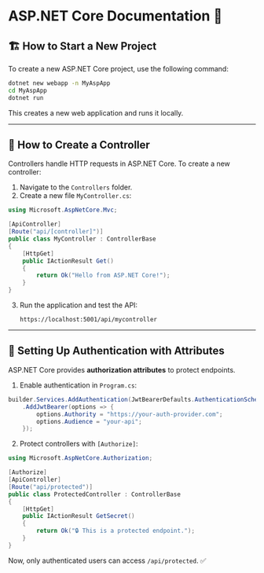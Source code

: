 
# ASP.NET Core Documentation 🚀

## 🏗️ How to Start a New Project
To create a new ASP.NET Core project, use the following command:

```sh
dotnet new webapp -n MyAspApp
cd MyAspApp
dotnet run
```
This creates a new web application and runs it locally.

---

## 🎯 How to Create a Controller
Controllers handle HTTP requests in ASP.NET Core. To create a new controller:

1. Navigate to the `Controllers` folder.
2. Create a new file `MyController.cs`:

```csharp
using Microsoft.AspNetCore.Mvc;

[ApiController]
[Route("api/[controller]")]
public class MyController : ControllerBase
{
    [HttpGet]
    public IActionResult Get()
    {
        return Ok("Hello from ASP.NET Core!");
    }
}
```

3. Run the application and test the API:  
   ```
   https://localhost:5001/api/mycontroller
   ```

---

## 🔐 Setting Up Authentication with Attributes
ASP.NET Core provides **authorization attributes** to protect endpoints.

1. Enable authentication in `Program.cs`:

```csharp
builder.Services.AddAuthentication(JwtBearerDefaults.AuthenticationScheme)
    .AddJwtBearer(options => {
        options.Authority = "https://your-auth-provider.com";
        options.Audience = "your-api";
    });
```

2. Protect controllers with `[Authorize]`:

```csharp
using Microsoft.AspNetCore.Authorization;

[Authorize]
[ApiController]
[Route("api/protected")]
public class ProtectedController : ControllerBase
{
    [HttpGet]
    public IActionResult GetSecret()
    {
        return Ok("🔒 This is a protected endpoint.");
    }
}
```

Now, only authenticated users can access `/api/protected`. ✅

